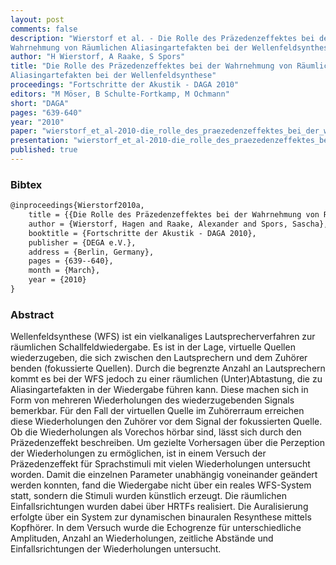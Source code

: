 ```yaml
---
layout: post
comments: false
description: "Wierstorf et al. - Die Rolle des Präzedenzeffektes bei der
Wahrnehmung von Räumlichen Aliasingartefakten bei der Wellenfeldsynthese"
author: "H Wierstorf, A Raake, S Spors"
title: "Die Rolle des Präzedenzeffektes bei der Wahrnehmung von Räumlichen
Aliasingartefakten bei der Wellenfeldsynthese"
proceedings: "Fortschritte der Akustik - DAGA 2010"
editors: "M Möser, B Schulte-Fortkamp, M Ochmann"
short: "DAGA"
pages: "639-640"
year: "2010"
paper: "wierstorf_et_al-2010-die_rolle_des_praezedenzeffektes_bei_der_wahrnehmung_von_raeumlichen_aliasingartefakten_bei_der_wfs.pdf"
presentation: "wierstorf_et_al-2010-die_rolle_des_praezedenzeffektes_bei_der_wahrnehmung_von_raeumlichen_aliasingartefakten_bei_der_wfs-presentation.pdf"
published: true
---
```


### Bibtex

```latex
@inproceedings{Wierstorf2010a,
    title = {{Die Rolle des Präzedenzeffektes bei der Wahrnehmung von Räumlichen Aliasingartefakten bei der Wellenfeldsynthese}},
    author = {Wierstorf, Hagen and Raake, Alexander and Spors, Sascha},
    booktitle = {Fortschritte der Akustik - DAGA 2010},
    publisher = {DEGA e.V.},
    address = {Berlin, Germany},
    pages = {639--640},
    month = {March},
    year = {2010}
}
```

### Abstract

Wellenfeldsynthese (WFS) ist ein vielkanaliges Lautsprecherverfahren zur
räumlichen Schallfeldwiedergabe. Es ist in der Lage, virtuelle Quellen
wiederzugeben, die sich zwischen den Lautsprechern und dem Zuhörer benden
(fokussierte Quellen). Durch die begrenzte Anzahl an Lautsprechern kommt es bei
der WFS jedoch zu einer räumlichen (Unter)Abtastung, die zu Aliasingartefakten
in der Wiedergabe führen kann. Diese machen sich in Form von mehreren
Wiederholungen des wiederzugebenden Signals bemerkbar. Für den Fall der
virtuellen Quelle im Zuhörerraum erreichen diese Wiederholungen den Zuhörer vor
dem Signal der fokussierten Quelle. Ob die Wiederholungen als Vorechos hörbar
sind, lässt sich durch den Präzedenzeffekt beschreiben. Um gezielte Vorhersagen
über die Perzeption der Wiederholungen zu ermöglichen, ist in einem Versuch der
Präzedenzeffekt für Sprachstimuli mit vielen Wiederholungen untersucht worden.
Damit die einzelnen Parameter unabhängig voneinander geändert werden konnten,
fand die Wiedergabe nicht über ein reales WFS-System statt, sondern die Stimuli
wurden künstlich erzeugt. Die räumlichen Einfallsrichtungen wurden dabei über
HRTFs realisiert. Die Auralisierung erfolgte über ein System zur dynamischen
binauralen Resynthese mittels Kopfhörer. In dem Versuch wurde die Echogrenze für
unterschiedliche Amplituden, Anzahl an Wiederholungen, zeitliche Abstände und
Einfallsrichtungen der Wiederholungen untersucht.
